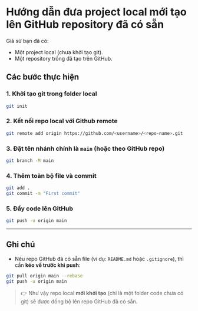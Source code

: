# Hướng dẫn đưa project local mới tạo lên GitHub repository đã có sẵn

Giả sử bạn đã có:
- Một project local (chưa khởi tạo git).
- Một repository trống đã tạo trên GitHub.

## Các bước thực hiện

### 1. Khởi tạo git trong folder local
```bash
git init
```
### 2. Kết nối repo local với Github remote
```bash
git remote add origin https://github.com/<username>/<repo-name>.git
```
### 3. Đặt tên nhánh chính là `main` (hoặc theo GitHub repo)
```bash
git branch -M main
```
### 4. Thêm toàn bộ file và commit
```bash
git add .
git commit -m "First commit"
```
### 5. Đẩy code lên GitHub
```bash
git push -u origin main
```
---

## Ghi chú
- Nếu repo GitHub đã có sẵn file (ví dụ: `README.md` hoặc `.gitignore`), thì cần **kéo về trước khi push**:
```bash
git pull origin main --rebase
git push -u origin main
```
> 👉 Như vậy repo local **mới khởi tạo** (chỉ là một folder code chưa có git) sẽ được đồng bộ lên repo GitHub đã có sẵn.